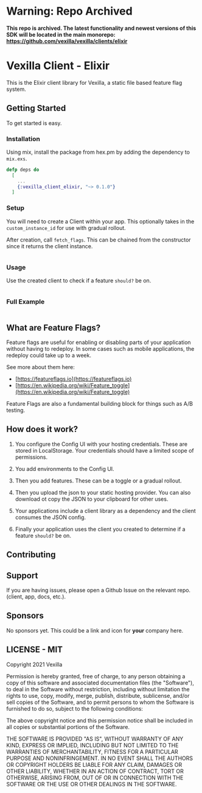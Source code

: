 # Warning: Repo Archived

**This repo is archived. The latest functionality and newest versions of this SDK will be located in the main monorepo: https://github.com/vexilla/vexilla/clients/elixir**

# Vexilla Client - Elixir

This is the Elixir client library for Vexilla, a static file based feature flag system.

## Getting Started

To get started is easy.

### Installation

Using mix, install the package from hex.pm by adding the dependency to `mix.exs`.

```elixir
defp deps do
  [
    ...
    {:vexilla_client_elixir, "~> 0.1.0"}
  ]
```

### Setup

You will need to create a Client within your app. This optionally takes in the `custom_instance_id` for use with gradual rollout.

After creation, call `fetch_flags`. This can be chained from the constructor since it returns the client instance.

```elixir

```

### Usage

Use the created client to check if a feature `should?` be on.

```elixir

```

### Full Example

```elixir

```

## What are Feature Flags?

Feature flags are useful for enabling or disabling parts of your application without having to redeploy. In some cases such as mobile applications, the redeploy could take up to a week.

See more about them here:

- [https://featureflags.io](https://featureflags.io)
- [https://en.wikipedia.org/wiki/Feature_toggle](https://en.wikipedia.org/wiki/Feature_toggle)

Feature Flags are also a fundamental building block for things such as A/B testing.

## How does it work?

1. You configure the Config UI with your hosting credentials. These are stored in LocalStorage. Your credentials should have a limited scope of permissions.

2. You add environments to the Config UI.

3. Then you add features. These can be a toggle or a gradual rollout.

4. Then you upload the json to your static hosting provider. You can also download ot copy the JSON to your clipboard for other uses.

5. Your applications include a client library as a dependency and the client consumes the JSON config.

6. Finally your application uses the client you created to determine if a feature `should?` be on.

## Contributing

## Support

If you are having issues, please open a Github Issue on the relevant repo. (client, app, docs, etc.).

## Sponsors

No sponsors yet. This could be a link and icon for **your** company here.

## LICENSE - MIT

Copyright 2021 Vexilla

Permission is hereby granted, free of charge, to any person obtaining a copy of this software and associated documentation files (the "Software"), to deal in the Software without restriction, including without limitation the rights to use, copy, modify, merge, publish, distribute, sublicense, and/or sell copies of the Software, and to permit persons to whom the Software is furnished to do so, subject to the following conditions:

The above copyright notice and this permission notice shall be included in all copies or substantial portions of the Software.

THE SOFTWARE IS PROVIDED "AS IS", WITHOUT WARRANTY OF ANY KIND, EXPRESS OR IMPLIED, INCLUDING BUT NOT LIMITED TO THE WARRANTIES OF MERCHANTABILITY, FITNESS FOR A PARTICULAR PURPOSE AND NONINFRINGEMENT. IN NO EVENT SHALL THE AUTHORS OR COPYRIGHT HOLDERS BE LIABLE FOR ANY CLAIM, DAMAGES OR OTHER LIABILITY, WHETHER IN AN ACTION OF CONTRACT, TORT OR OTHERWISE, ARISING FROM, OUT OF OR IN CONNECTION WITH THE SOFTWARE OR THE USE OR OTHER DEALINGS IN THE SOFTWARE.
